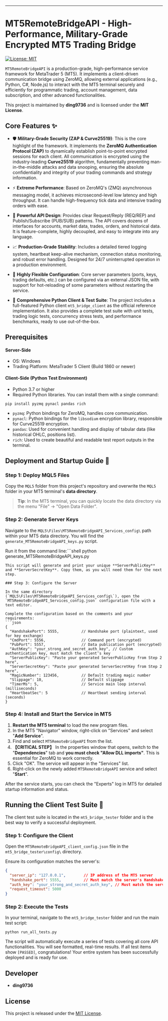 ---

# MT5RemoteBridgeAPI - High-Performance, Military-Grade Encrypted MT5 Trading Bridge

[![License: MIT](https://img.shields.io/badge/License-MIT-yellow.svg)](https://opensource.org/licenses/MIT)

`MT5RemoteBridgeAPI` is a production-grade, high-performance service framework for MetaTrader 5 (MT5). It implements a client-driven communication bridge using ZeroMQ, allowing external applications (e.g., Python, C#, Node.js) to interact with the MT5 terminal securely and efficiently for programmatic trading, account management, data subscription, and other advanced functionalities.

This project is maintained by **ding9736** and is licensed under the **MIT License**.

## Core Features ✨

- 🛡️ **Military-Grade Security (ZAP & Curve25519)**: This is the core highlight of the framework. It implements the **ZeroMQ Authentication Protocol (ZAP)** to dynamically establish point-to-point encrypted sessions for each client. All communication is encrypted using the industry-leading **Curve25519** algorithm, fundamentally preventing man-in-the-middle attacks and data snooping, ensuring the absolute confidentiality and integrity of your trading commands and strategy information.

- ⚡ **Extreme Performance**: Based on ZeroMQ's (ZMQ) asynchronous messaging model, it achieves microsecond-level low latency and high throughput. It can handle high-frequency tick data and intensive trading orders with ease.

- 🔗 **Powerful API Design**: Provides clear Request/Reply (REQ/REP) and Publish/Subscribe (PUB/SUB) patterns. The API covers dozens of interfaces for accounts, market data, trades, orders, and historical data. It is feature-complete, highly decoupled, and easy to integrate into any language.

- 📈 **Production-Grade Stability**: Includes a detailed tiered logging system, heartbeat keep-alive mechanism, connection status monitoring, and robust error handling. Designed for 24/7 uninterrupted operation in a production environment.

- 🔧 **Highly Flexible Configuration**: Core server parameters (ports, keys, trading defaults, etc.) can be configured via an external JSON file, with support for hot-reloading of some parameters without restarting the service.

- 🐍 **Comprehensive Python Client & Test Suite**: The project includes a full-featured Python client `mt5_bridge_client` as the official reference implementation. It also provides a complete test suite with unit tests, trading logic tests, concurrency stress tests, and performance benchmarks, ready to use out-of-the-box.

## Prerequisites

#### Server-Side

- OS: Windows
- Trading Platform: MetaTrader 5 Client (Build 1860 or newer)

#### Client-Side (Python Test Environment)

- Python 3.7 or higher
- Required Python libraries. You can install them with a single command:

```shell
pip install pyzmq pynacl pandas rich
```

- `pyzmq`: Python bindings for ZeroMQ, handles core communication.
- `pynacl`: Python bindings for the `libsodium` encryption library, responsible for Curve25519 encryption.
- `pandas`: Used for convenient handling and display of tabular data (like historical OHLC, positions list).
- `rich`: Used to create beautiful and readable test report outputs in the terminal.

## Deployment and Startup Guide 🚀

### Step 1: Deploy MQL5 Files

Copy the `MQL5` folder from this project's repository and overwrite the `MQL5` folder in your MT5 terminal's **data directory**.

> **Tip**: In the MT5 terminal, you can quickly locate the data directory via the menu "File" -> "Open Data Folder".

### Step 2: Generate Server Keys

Navigate to the `MQL5\Files\MT5RemoteBridgeAPI_Services_config\` path within your MT5 data directory. You will find the `generate_MT5RemoteBridgeAPI_keys.py` script.

Run it from the command line:```shell
python generate_MT5RemoteBridgeAPI_keys.py

```
This script will generate and print your unique **ServerPublicKey** and **ServerSecretKey**. Copy them, as you will need them for the next step.

### Step 3: Configure the Server

In the same directory (`MQL5\Files\MT5RemoteBridgeAPI_Services_config\`), open the `MT5RemoteBridgeAPI_Services_config.json` configuration file with a text editor.

Complete the configuration based on the comments and your requirements:
```json
{
  "HandshakePort": 5555,          // Handshake port (plaintext, used for key exchange)
  "CmdPort": 5556,                // Command port (encrypted)
  "PubPort": 5557,                // Data publication port (encrypted)
  "AuthKey": "your_strong_and_secret_auth_key", // Custom authentication key, must match the client's key
  "ServerPublicKey": "Paste your generated ServerPublicKey from Step 2 here",
  "ServerSecretKey": "Paste your generated ServerSecretKey from Step 2 here",
  "MagicNumber": 123456,          // Default trading magic number
  "Slippage": 10,                 // Default slippage
  "TimerMs": 5,                   // Service main loop interval (milliseconds)
  "HeartbeatSec": 5               // Heartbeat sending interval (seconds)
}
```

### Step 4: Install and Start the Service in MT5

1. **Restart the MT5 terminal** to load the new program files.
2. In the MT5 "Navigator" window, right-click on "Services" and select "**Add Service**".
3. Find and select `MT5RemoteBridgeAPI` from the list.
4. **【CRITICAL STEP】** In the properties window that opens, switch to the "**Dependencies**" tab and **you must check "Allow DLL imports"**. This is essential for ZeroMQ to work correctly.
5. Click "OK". The service will appear in the "Services" list.
6. Right-click on the newly added `MT5RemoteBridgeAPI` service and select "**Start**".

After the service starts, you can check the "Experts" log in MT5 for detailed startup information and status.

## Running the Client Test Suite 🧪

The client test suite is located in the `mt5_bridge_tester` folder and is the best way to verify a successful deployment.

### Step 1: Configure the Client

Open the `MT5RemoteBridgeAPI_client_config.json` file in the `mt5_bridge_tester\config\` directory.

Ensure its configuration matches the server's:

```json
{
  "server_ip": "127.0.0.1",        // IP address of the MT5 server
  "handshake_port": 5555,          // Must match the server's HandshakePort
  "auth_key": "your_strong_and_secret_auth_key", // Must match the server's AuthKey
  "request_timeout": 5000
}
```

### Step 2: Execute the Tests

In your terminal, navigate to the `mt5_bridge_tester` folder and run the main test script:

```shell
python run_all_tests.py
```

The script will automatically execute a series of tests covering all core API functionalities. You will see formatted, real-time results. If all test items show `[PASSED]`, congratulations! Your entire system has been successfully deployed and is ready for use.

## Developer

- **ding9736**

## License

This project is released under the [MIT License](https://opensource.org/licenses/MIT).

